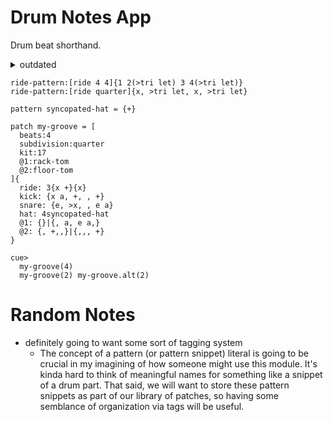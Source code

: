 # Drum Notes App
Drum beat shorthand.

<details>
    <summary>outdated</summary>
    ```
    // this is a comment

    // start a part for individual drums with the `|`

    | closed-hat: 1, 1+, 2, 2+, 3, 3+, 4, 4+
    | kick: 1, 2+, 4+
    | snare: 3

    // alternately, you can specify a drum "block" by surrounding some lines with `||`
    || "boom-boom boom-tap"
      closed-hat: 1, 1+, 2, 2+, 3, 3+, 4, 4+
      kick: 1, 2+, 4+
      snare: 3
    ||

    // write accents like this:
    | snare: >1, 1e, 1+, >1a, 2, 2e, >2+, 2a, 3, >3e, 3+, 3e, >4, 4e, 4+, 4a

    // 32nds can be written thusly
    | snare: 1, 1u, 1e, 1eu, 1+, 1+u, 1a, 1au, 2

    // you can specify the number of beats for the phease as shown below. If not specified, the largest number in the phrase  will be used to calculate the length of the phrase.
    || in-seven 7
      kick: >1, 1a
    ||

    || ride-pattern 4
      |
    ||
    ```
</details>

```
ride-pattern:[ride 4 4]{1 2(>tri let) 3 4(>tri let)}
ride-pattern:[ride quarter]{x, >tri let, x, >tri let}
```

```
pattern syncopated-hat = {+}

patch my-groove = [
  beats:4
  subdivision:quarter
  kit:17
  @1:rack-tom
  @2:floor-tom
]{
  ride: 3{x +}{x}
  kick: {x a, +, , +}
  snare: {e, >x, , e a}
  hat: 4syncopated-hat
  @1: {}|{, a, e a,}
  @2: {, +,,}|{,,, +}
}

cue>
  my-groove(4)
  my-groove(2) my-groove.alt(2)
```

# Random Notes
- definitely going to want some sort of tagging system
  - The concept of a pattern (or pattern snippet) literal is going to be crucial in my imagining of how someone might use this module. It's kinda hard to think of meaningful names for something like a snippet of a drum part. That said, we will want to store these pattern snippets as part of our library of patches, so having some semblance of organization via tags will be useful.
